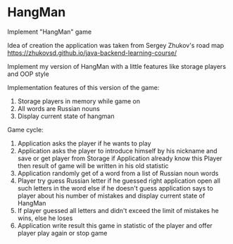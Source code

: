 # HangMan
Implement "HangMan" game

Idea of creation the application was taken from Sergey Zhukov's road map https://zhukovsd.github.io/java-backend-learning-course/

Implement my version of HangMan with a little features like storage players and OOP style

Implementation features of this version of the game:

1. Storage players in memory while game on
2. All words are Russian nouns
3. Display current state of hangman

Game cycle:

1. Application asks the player if he wants to play
2. Application asks the player to introduce himself by his nickname and save or get player from Storage if Application already know this Player
then result of game will be written in his old statistic
3. Application randomly get of a word from a list of Russian noun words
4. Player try guess Russian letter if he guessed right application open all such letters in the word else 
if he doesn't guess application says to player about his number of mistakes and display current state of HangMan
5. If player guessed all letters and didn't exceed the limit of mistakes he wins, else he loses
6. Application write result this game in statistic of the player and offer player play again or stop game